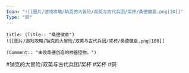 ```yaml
---
Icon: "![[图片/游戏攻略/钠克的大冒险/双英与古代兵团/奖杯/桑德徽章.png|30]]"
Type: "铜"
---
```

```ad-common-bronze-trophy
title: (Title:: "桑德徽章")
![[图片/游戏攻略/钠克的大冒险/双英与古代兵团/奖杯/桑德徽章.png|100]]

(Comment:: "击败桑德创造的神器怪物。")
```

#钠克的大冒险/双英与古代兵团/奖杯 #奖杯 #铜
